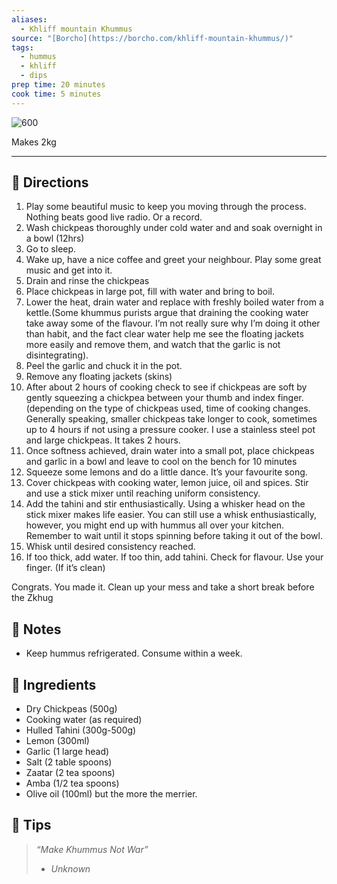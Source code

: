 ```yaml
---
aliases:
  - Khliff mountain Khummus
source: "[Borcho](https://borcho.com/khliff-mountain-khummus/)"
tags:
  - hummus
  - khliff
  - dips
prep time: 20 minutes
cook time: 5 minutes
---
```

![600](https://i0.wp.com/borcho.com/wp-content/uploads/2024/01/img_5850.jpg?w=1987&ssl=1)

Makes 2kg

---

## 📝 Directions
1. Play some beautiful music to keep you moving through the process. Nothing beats good live radio. Or a record.
2. Wash chickpeas thoroughly under cold water and and soak overnight in a bowl (12hrs)
3. Go to sleep.
4. Wake up, have a nice coffee and greet your neighbour. Play some great music and get into it.
5. Drain and rinse the chickpeas
6. Place chickpeas in large pot, fill with water and bring to boil.
7. Lower the heat, drain water and replace with freshly boiled water from a kettle.(Some khummus purists argue that draining the cooking water take away some of the flavour. I’m not really sure why I’m doing it other than habit, and the fact clear water help me see the floating jackets more easily and remove them, and watch that the garlic is not disintegrating).
8. Peel the garlic and chuck it in the pot.
9. Remove any floating jackets (skins)
10. After about 2 hours of cooking check to see if chickpeas are soft by gently squeezing a chickpea between your thumb and index finger. (depending on the type of chickpeas used, time of cooking changes. Generally speaking, smaller chickpeas take longer to cook, sometimes up to 4 hours if not using a pressure cooker. I use a stainless steel pot and large chickpeas. It takes 2 hours.
11. Once softness achieved, drain water into a small pot, place chickpeas and garlic in a bowl and leave to cool on the bench for 10 minutes
12. Squeeze some lemons and do a little dance. It’s your favourite song.
13. Cover chickpeas with cooking water, lemon juice, oil and spices. Stir and use a stick mixer until reaching uniform consistency.
14. Add the tahini and stir enthusiastically. Using a whisker head on the stick mixer makes life easier. You can still use a whisk enthusiastically, however, you might end up with hummus all over your kitchen. Remember to wait until it stops spinning before taking it out of the bowl.
15. Whisk until desired consistency reached.
16. If too thick, add water. If too thin, add tahini. Check for flavour. Use your finger. (If it’s clean)

Congrats. You made it. Clean up your mess and take a short break before the Zkhug


## 🔄 Notes
-  Keep hummus refrigerated. Consume within a week.

## 🛒 Ingredients
- Dry Chickpeas (500g)
- Cooking water (as required)
- Hulled Tahini (300g-500g)
- Lemon (300ml)
- Garlic (1 large head)
- Salt (2 table spoons)
- Zaatar (2 tea spoons)
- Amba (1/2 tea spoons)
- Olive oil (100ml) but the more the merrier.


## 🧠 Tips

> *“Make Khummus Not War”*
>-  *Unknown*



